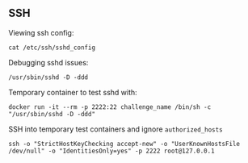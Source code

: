 ## SSH

Viewing ssh config:
```
cat /etc/ssh/sshd_config
```

Debugging sshd issues:
```
/usr/sbin/sshd -D -ddd
```

Temporary container to test sshd with:
```
docker run -it --rm -p 2222:22 challenge_name /bin/sh -c "/usr/sbin/sshd -D -ddd"
```

SSH into temporary test containers and ignore `authorized_hosts`
```
ssh -o "StrictHostKeyChecking accept-new" -o "UserKnownHostsFile /dev/null" -o "IdentitiesOnly=yes" -p 2222 root@127.0.0.1 
```
